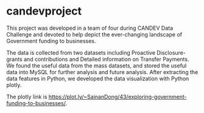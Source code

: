 # candevproject

This project was developed in a team of four during CANDEV Data Challenge and devoted to help depict the ever-changing landscape of Government funding to businesses.

The data is collected from two datasets including Proactive Disclosure-grants and contributions and Detailed information on Transfer Payments. We found the useful data from the mass datasets, and stored the useful data into MySQL for further analysis and future analysis. After extracting the data features in Python, we developed the data visualization with Python plotly.

The plotly link is https://plot.ly/~SainanDong/43/exploring-government-funding-to-businesses/.


